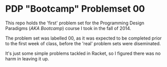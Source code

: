 # PDP "Bootcamp" Problemset 00

This repo holds the 'first' problem set for the Programming Design Paradigms (*AKA Bootcamp*) course I took in the fall of 2014. 

The problem set was labelled 00, as it was expected to be completed prior to the first week of class, before the 'real' problem sets were diseminated. 

It's just some simple problems tackled in Racket, so I figured there was no harm in leaving it up.
